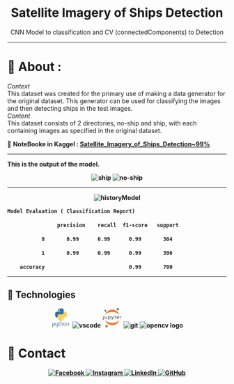 <div align="center"> 

# Satellite Imagery of Ships Detection
CNN Model to classification and CV (connectedComponents) to Detection 


<hr>
</div>

# 🎯 About : 

*Context* <br>
This dataset was created for the primary use of making a data generator for the original dataset. This generator can be used for classifying the images and then detecting ships in the test images.
<br>
*Content*
<br>
This dataset consists of 2 directories, no-ship and ship, with each containing images as specified in the original dataset.


🔗 <b> NoteBooke in Kaggel  : [Satellite_Imagery_of_Ships_Detection~99%](https://www.kaggle.com/code/zeyadusf/satellite-imagery-of-ships-detection-99)

<hr>

<b>This is the output of the model.</b>

<div align="center"> 

![ship](https://github.com/zeyadusf/Satellite_Imagery_of_Ships_Detection/assets/83798621/8d6903c5-d6ff-4306-8c1a-c584eaca22c3)
![no-ship](https://github.com/zeyadusf/Satellite_Imagery_of_Ships_Detection/assets/83798621/ce1bb2fc-984a-4e85-9057-9bccd0971f0c)

<hr>

![historyModel](https://github.com/zeyadusf/Satellite_Imagery_of_Ships_Detection/assets/83798621/fb2da9d3-a672-4808-97fa-564099ab52cc)

</div>


```
Model Evaluation ( Classification Report)

                precision    recall  f1-score   support

           0       0.99      0.99      0.99       304

           1       0.99      0.99      0.99       396

    accuracy                           0.99       700

```

<hr>

## :rocket: Technologies ##
<p align='center'>
<img src=https://raw.githubusercontent.com/devicons/devicon/master/icons/python/python-original-wordmark.svg width="45" height="45" />
<img src="https://cdn.jsdelivr.net/gh/devicons/devicon/icons/vscode/vscode-original.svg" alt="vscode" width="45" height="45"/>
<img src="https://raw.githubusercontent.com/devicons/devicon/master/icons/jupyter/jupyter-original-wordmark.svg" alt="Jupyter" width="45" height="45" />
<img src="https://cdn.jsdelivr.net/gh/devicons/devicon/icons/git/git-original.svg" alt="git" width="45" height="45"/>
<img src="https://cdn.jsdelivr.net/gh/devicons/devicon/icons/opencv/opencv-original.svg" height="40" alt="opencv logo"  />


<!--Social Media-->


# :email: Contact #

<p align="center">
 <a href="https://www.facebook.com/ziayd.yosif" target="_blank">
  <img src="https://img.shields.io/badge/-Zeyad Usf-1877F2?style=flat&logo=facebook&logoColor=white" alt="Facebook" />
</a>

<a href="https://www.instagram.com/zeyadusf/" target="_blank">
  <img src="https://img.shields.io/badge/-zeyadusf-white?style=flat&logo=instagram&logoColor=#E65468" alt="Instagram" />
</a>


<a href="https://www.linkedin.com/in/zeyadusf/" target="_blank">
  <img src="https://img.shields.io/badge/-Zeyad Usf-0077B5?style=flat&logo=linkedin&logoColor=white" alt="LinkedIn" />
</a>

<a href="https://github.com/zeyadusf" target="_blank">
  <img src="https://img.shields.io/badge/-@zeyadusf-181717?style=flat&logo=github&logoColor=white" alt="GitHub" />
</a>



